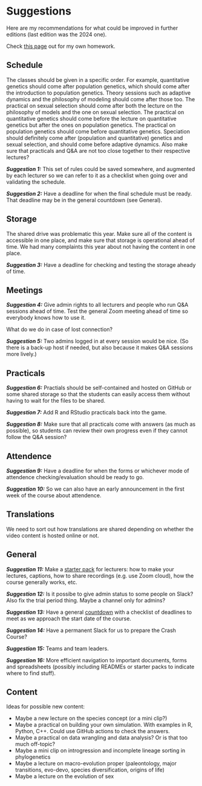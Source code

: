 # Suggestions

Here are my recommendations for what could be improved in further editions (last edition was the 2024 one).

Check [this page](HOMEWORK.md) out for my own homework.

## Schedule

The classes should be given in a specific order. For example, quantitative genetics should come after population genetics, which should come after the introduction to population genetics. Theory sessions such as adaptive dynamics and the philosophy of modeling should come after those too. The practical on sexual selection should come after both the lecture on the philosophy of models and the one on sexual selection. The practical on quantitative genetics should come before the lecture on quantitative genetics but after the ones on population genetics. The practical on population genetics should come before quantitative genetics. Speciation should definitely come after (population and quantitative) genetics and sexual selection, and should come before adaptive dynamics. Also make sure that practicals and Q&A are not too close together to their respective lectures?

_**Suggestion 1:**_ This set of rules could be saved somewhere, and augmented by each lecturer so we can refer to it as a checklist when going over and validating the schedule.

_**Suggestion 2:**_ Have a deadline for when the final schedule must be ready. That deadline may be in the general countdown (see General).

## Storage

The shared drive was problematic this year. Make sure all of the content is accessible in one place, and make sure that storage is operational ahead of time. We had many complaints this year about not having the content in one place.

_**Suggestion 3:**_ Have a deadline for checking and testing the storage aheady of time.

## Meetings

_**Suggestion 4:**_ Give admin rights to all lecturers and people who run Q&A sessions ahead of time. Test the general Zoom meeting ahead of time so everybody knows how to use it.

What do we do in case of lost connection?

_**Suggestion 5:**_ Two admins logged in at every session would be nice. (So there is a back-up host if needed, but also because it makes Q&A sessions more lively.)

## Practicals

_**Suggestion 6:**_ Practials should be self-contained and hosted on GitHub or some shared storage so that the students can easily access them without having to wait for the files to be shared.

_**Suggestion 7:**_ Add R and RStudio practicals back into the game.

_**Suggestion 8:**_ Make sure that all practicals come with answers (as much as possible), so students can review their own progress even if they cannot follow the Q&A session?

## Attendence

_**Suggestion 9:**_ Have a deadline for when the forms or whichever mode of attendence checking/evaluation should be ready to go. 

_**Suggestion 10:**_ So we can also have an early announcement in the first week of the course about attendence.

## Translations

We need to sort out how translations are shared depending on whether the video content is hosted online or not.

## General

_**Suggestion 11:**_ Make a [starter pack](STARTERPACK.md) for lecturers: how to make your lectures, captions, how to share recordings (e.g. use Zoom cloud), how the course generally works, etc.

_**Suggestion 12:**_ Is it possibe to give admin status to some people on Slack? Also fix the trial period thing. Maybe a channel only for admins?

_**Suggestion 13:**_ Have a general [countdown](COUNTDOWN.md) with a checklist of deadlines to meet as we approach the start date of the course.

_**Suggestion 14:**_ Have a permanent Slack for us to prepare the Crash Course?

_**Suggestion 15:**_ Teams and team leaders.

_**Suggestion 16:**_ More efficient navigation to important documents, forms and spreadsheets (possibly including READMEs or starter packs to indicate where to find stuff).

## Content

Ideas for possible new content:

* Maybe a new lecture on the species concept (or a mini clip?)
* Maybe a practical on building your own simulation. With examples in R, Python, C++. Could use GitHub actions to check the answers.
* Maybe a practical on data wrangling and data analysis? Or is that too much off-topic?
* Maybe a mini clip on introgression and incomplete lineage sorting in phylogenetics
* Maybe a lecture on macro-evolution proper (paleontology, major transitions, evo-devo, species diversification, origins of life)
* Maybe a lecture on the evolution of sex












